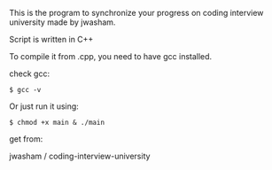 This is the program to synchronize your progress on coding interview university made by jwasham.

Script is written in C++

To compile it from .cpp, you need to have gcc installed.

check gcc:

```
$ gcc -v
```

Or just run it using:

```
$ chmod +x main & ./main
```



get from:

jwasham /
coding-interview-university

